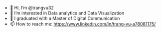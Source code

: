 - 👋 Hi, I’m @trangvu32
- 👀 I’m interested in Data analytics and Data Visualization
- 🌱 I graduated with a Master of Digital Communication
- 📫 How to reach me: https://www.linkedin.com/in/trang-vu-a78081175/

<!---
trangvu32/trangvu32 is a ✨ special ✨ repository because its `README.md` (this file) appears on your GitHub profile.
You can click the Preview link to take a look at your changes.
--->
